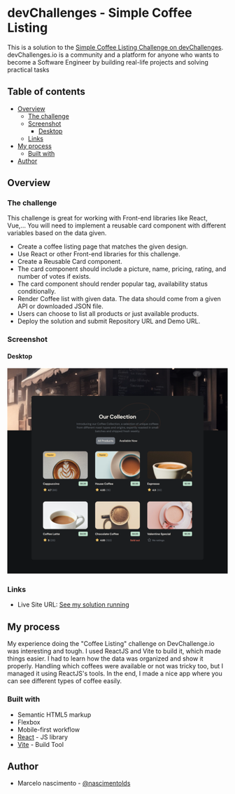 # devChallenges - Simple Coffee Listing

This is a solution to the [Simple Coffee Listing Challenge on devChallenges](https://devchallenges.io/challenge/simple-coffee-listing). devChallenges.io is a community and a platform for anyone who wants to become a Software Engineer by building real-life projects and solving practical tasks 

## Table of contents

- [Overview](#overview)
  - [The challenge](#the-challenge)
  - [Screenshot](#screenshot)
      - [Desktop](#desktop)
  - [Links](#links)
- [My process](#my-process)
  - [Built with](#built-with)
- [Author](#author)

## Overview

### The challenge

This challenge is great for working with Front-end libraries like React, Vue,... You will need to implement a reusable card component with different variables based on the data given.

- Create a coffee listing page that matches the given design.
- Use React or other Front-end libraries for this challenge.
- Create a Reusable Card component.
- The card component should include a picture, name, pricing, rating, and number of votes if exists.
- The card component should render popular tag, availability status conditionally.
- Render Coffee list with given data. The data should come from a given API or downloaded JSON file.
- Users can choose to list all products or just available products.
- Deploy the solution and submit Repository URL and Demo URL.

### Screenshot

#### Desktop

![](./src/assets/images/screenshot.png)


### Links

- Live Site URL: [See my solution running](https://simple-coffee-listing-psi.vercel.app/)

## My process

My experience doing the "Coffee Listing" challenge on DevChallenge.io was interesting and tough. I used ReactJS and Vite to build it, which made things easier. I had to learn how the data was organized and show it properly. Handling which coffees were available or not was tricky too, but I managed it using ReactJS's tools. In the end, I made a nice app where you can see different types of coffee easily.

### Built with

- Semantic HTML5 markup
- Flexbox
- Mobile-first workflow
- [React](https://reactjs.org/) - JS library
- [Vite](https://vitejs.dev/) - Build Tool

## Author

- Marcelo nascimento - [@nascimentolds](https://www.linkedin.com/in/nascimentolds/)

